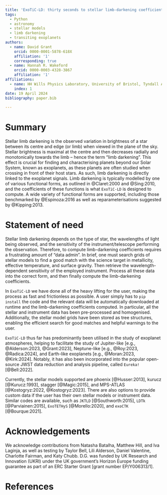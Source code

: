 ```yaml
---
title: 'ExoTiC-LD: thirty seconds to stellar limb-darkening coefficients'
tags:
  - Python
  - astronomy
  - stellar models
  - limb darkening
  - transiting exoplanets
authors:
  - name: David Grant
    orcid: 0000-0001-5878-618X
    affiliation: '1'
    corresponding: true
  - name: Hannah R. Wakeford
    orcid: 0000-0003-4328-3867
    affiliation: '1'
affiliations:
  - name: HH Wills Physics Laboratory, University of Bristol, Tyndall Avenue, Bristol, BS8 1TL, UK
    index: 1
date: 19 April 2024
bibliography: paper.bib
 
---
```


# Summary

Stellar limb darkening is the observed variation in brightness of a star between 
its centre and edge (or limb) when viewed in the plane of the sky. Stellar 
brightness is maximal at the centre and then decreases radially and monotonically 
towards the limb – hence the term “limb darkening”. This effect is crucial for 
finding and characterising planets beyond our Solar System, known as exoplanets, 
as these planets are often studied when crossing in front of their host stars. 
As such, limb darkening is directly linked to the exoplanet signals. Limb 
darkening is typically modelled by one of various functional forms, as outlined 
in @Claret:2000 and @Sing:2010, and the coefficients of these functions is what 
`ExoTiC-LD` is designed to compute. A wide variety of functional forms are 
supported, including those benchmarked by @Espinoza:2016 as well as 
reparameterisations suggested by @Kipping:2013.

# Statement of need

Stellar limb darkening depends on the type of star, the wavelengths of light 
being observed, and the sensitivity of the instrument/telescope performing the 
observation. Therefore, to compute limb-darkening coefficients requires a 
frustrating amount of “data admin”. In brief, one must search grids of stellar 
models to find a good match with the science target in metallicity, effective 
temperature, and surface gravity. Then retrieve the wavelength-dependent 
sensitivity of the employed instrument. Process all these data into the correct 
form, and then finally compute the limb-darkening coefficients.

In `ExoTiC-LD` we have done all of the heavy lifting for the user, making the 
process as fast and frictionless as possible. A user simply has to `pip install` 
the code and the relevant data will be automatically downloaded at runtime and 
the limb-darkening coefficients computed. In particular, all the stellar and 
instrument data has been pre-processed and homogenised. Additionally, the 
stellar model grids have been stored as tree structures, enabling the efficient 
search for good matches and helpful warnings to the user.

`ExoTiC-LD` thus far has predominantly been utilised in the study of exoplanet 
atmospheres, helping to facilitate the study of Jupiter-like [e.g., @Alderson:2023, @Grant:2023], 
Neptune-like [e.g., @Roy:2023, @Radica:2024], and Earth-like exoplanets 
[e.g., @Moran:2023, @Kirk:2024]. Notably, it has also been incorporated into 
the popular open-source JWST data reduction and analysis pipeline, called `Eureka!` 
[@Bell:2022].

Currently, the stellar models supported are phoenix [@Husser:2013], kurucz 
[@Kurucz:1993], stagger [@Magic:2015], and MPS-ATLAS [@Kostogryz:2022, @Kostogryz:2023]. 
There are also options to provide custom data if the user has their own stellar 
models or instrument data. Similar codes are available, such as `JKTLD` 
[@Southworth:2015], `LDTk` [@Parviainen:2015], `ExoTETHyS` [@Morello:2020], 
and `exoCTK` [@Bourque:2021].

# Acknowledgements

We acknowledge contributions from Natasha Batalha, Matthew Hill, and Iva Laginja, 
as well as testing by Taylor Bell, Lili Alderson, Daniel Valentine, Charlotte 
Fairman, and Katy Chubb. D.G. was funded by UK Research and Innovation (UKRI) 
under the UK government’s Horizon Europe funding guarantee as part of an ERC 
Starter Grant [grant number EP/Y006313/1].

# References